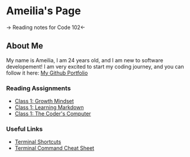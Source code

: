 # Ameilia's Page 
-> Reading notes for Code 102<-

## About Me
My name is Ameilia, I am 24 years old, and I am new to software developement! I am very excited to start my coding journey, and you can follow it here:
[My Github Portfolio](https://github.com/AGValdes)

### Reading Assignments 
- [Class 1: Growth Mindset](growthmindset.md)
- [Class 1: Learning Markdown](learningmarkdown.md)
- [Class 1: The Coder's Computer](coderscomputer.md)

### Useful Links
- [Terminal Shortcuts](terminalshortcuts.md)
- [Terminal Command Cheat Sheet](terminalcommandcs.md)






